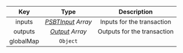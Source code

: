 |    Key    |      Type      | Description |
| :-------: | :------------: | :---------: |
|  inputs   | [*PSBTInput*](types/#psbtinput) *Array* | Inputs for the transaction |
|  outputs  | [*Output*](types/#output) *Array* | Outputs for the transaction |
| globalMap |    `Object`    |             |
